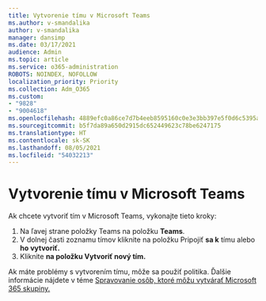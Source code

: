 ```yaml
---
title: Vytvorenie tímu v Microsoft Teams
ms.author: v-smandalika
author: v-smandalika
manager: dansimp
ms.date: 03/17/2021
audience: Admin
ms.topic: article
ms.service: o365-administration
ROBOTS: NOINDEX, NOFOLLOW
localization_priority: Priority
ms.collection: Adm_O365
ms.custom:
- "9828"
- "9004618"
ms.openlocfilehash: 4889efc0a86ce7d7b4eeb8595160c0e3e3bb397e5f0d6c5395a54daece512465
ms.sourcegitcommit: b5f7da89a650d2915dc652449623c78be6247175
ms.translationtype: HT
ms.contentlocale: sk-SK
ms.lasthandoff: 08/05/2021
ms.locfileid: "54032213"
---
```

# <a name="create-a-team-in-microsoft-teams"></a>Vytvorenie tímu v Microsoft Teams

Ak chcete vytvoriť tím v Microsoft Teams, vykonajte tieto kroky:

1. Na ľavej strane položky Teams na položku **Teams**.
2. V dolnej časti zoznamu tímov kliknite na položku Pripojiť **sa k** tímu alebo **ho vytvoriť.**
3. Kliknite **na položku Vytvoriť nový tím.**

Ak máte problémy s vytvorením tímu, môže sa použiť politika. Ďalšie informácie nájdete v téme [Spravovanie osôb, ktoré môžu vytvárať Microsoft 365 skupiny.](https://docs.microsoft.com/microsoft-365/solutions/manage-creation-of-groups)